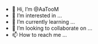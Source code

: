 - 👋 Hi, I’m @AaTooM
- 👀 I’m interested in ...
- 🌱 I’m currently learning ...
- 💞️ I’m looking to collaborate on ...
- 📫 How to reach me ...

<!---
AaTooM/AaTooM is a ✨ special ✨ repository because its `README.md` (this file) appears on your GitHub profile.
You can click the Preview link to take a look at your changes.
--->
